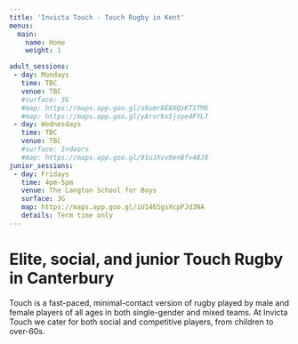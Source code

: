 ```yaml
---
title: 'Invicta Touch - Touch Rugby in Kent'
menus:
  main:
    name: Home
    weight: 1

adult_sessions:
 - day: Mondays
   time: TBC
   venue: TBC
   #surface: 3G
   #map: https://maps.app.goo.gl/s6umr8E8XQsKT1TM6
   #map: https://maps.app.goo.gl/yArvrks5jsye4FYL7
 - day: Wednesdays
   time: TBC
   venue: TBC
   #surface: Indoors
   #map: https://maps.app.goo.gl/91uJXvv9en8fv48J8
junior_sessions:
 - day: Fridays
   time: 4pm-5pm
   venue: The Langton School for Boys
   surface: 3G
   map: https://maps.app.goo.gl/iU146SgsXcpPJd3NA
   details: Term time only
---
```


# Elite, social, and junior Touch Rugby in Canterbury

Touch is a fast-paced, minimal-contact version of rugby played by male and female players of
all ages in both single-gender and mixed teams.
At Invicta Touch we cater for both social and competitive players, from children to
over-60s.

